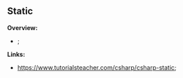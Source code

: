 ## Static

**Overview:**

- ;

**Links:**

- https://www.tutorialsteacher.com/csharp/csharp-static;
